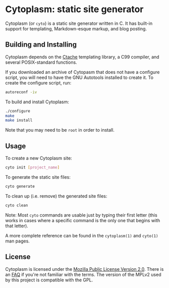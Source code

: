 <!--
This Source Code Form is subject to the terms of the Mozilla Public
License, v. 2.0. If a copy of the MPL was not distributed with this
file, You can obtain one at http://mozilla.org/MPL/2.0/.
-->

<!--
Copyright (c) 2016 David Jackson
-->

# Cytoplasm: static site generator

Cytoplasm (or `cyto`) is a static site generator written in C. It has built-in
support for templating, Markdown-esque markup, and blog posting.

## Building and Installing

Cytoplasm depends on the [Ctache](https://github.com/dwjackson/ctache)
templating library, a C99 compiler, and several POSIX-standard functions.

If you downloaded an archive of Cytopasm that does not have a configure script,
you will need to have the GNU Autotools installed to create it. To create the
configure script, run:

```sh
autoreconf -iv
```

To build and install Cytoplasm:

```sh
./configure
make
make install
```

Note that you may need to be `root` in order to install.

## Usage

To create a new Cytoplasm site:

```sh
cyto init [project_name]
```

To generate the static site files:

```sh
cyto generate
```

To clean up (i.e. remove) the generated site files:

```sh
cyto clean
```

Note: Most `cyto` commands are usable just by typing their first letter (this
works in cases where a specific command is the only one that begins with that
letter).

A more complete reference can be found in the `cytoplasm(1)` and `cyto(1)` man 
pages.

## License

Cytoplasm is licensed under the
[Mozilla Public License Version 2.0](https://www.mozilla.org/en-US/MPL/2.0/).
There is an [FAQ](https://www.mozilla.org/en-US/MPL/2.0/FAQ/) if you're not
familiar with the terms. The version of the MPLv2 used by this project is
compatible with the GPL.
